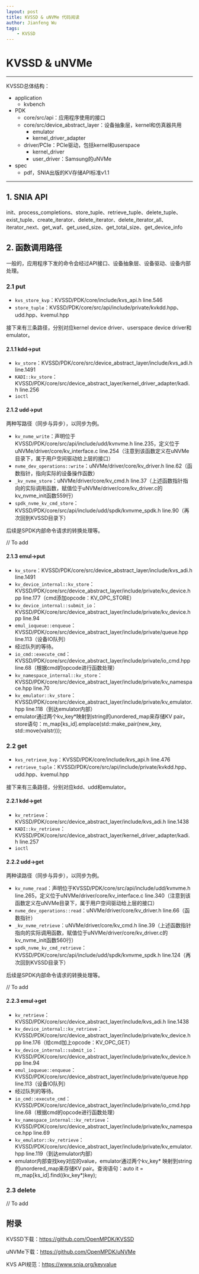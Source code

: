 ```yaml
---
layout: post
title: KVSSD & uNVMe 代码阅读
author: Jianfeng Wu
tags:
    - KVSSD
---
```


# KVSSD & uNVMe
---
KVSSD总体结构：
- application
    - kvbench
- PDK
    - core/src/api：应用程序使用的接口
    - core/src/device_abstract_layer：设备抽象层，kernel和仿真器共用
        - emulator
        - kernel_driver_adapter
    - driver/PCIe：PCIe驱动，包括kernel和userspace
        - kernel_driver
        - user_driver：Samsung的uNVMe
- spec
    - pdf，SNIA出版的KV存储API标准v1.1
---
## 1. SNIA API

init、process_completions、store_tuple、retrieve_tuple、delete_tuple、exist_tuple、create_iterator、delete_iterator、delete_iterator_all、iterator_next、get_waf、get_used_size、get_total_size、get_device_info

## 2. 函数调用路径

一般的，应用程序下发的命令会经过API接口、设备抽象层、设备驱动、设备内部处理。

### 2.1 put

- `kvs_store_kvp`：KVSSD/PDK/core/include/kvs_api.h line.546
- `store_tuple`：KVSSD/PDK/core/src/api/include/private/kvkdd.hpp、udd.hpp、kvemul.hpp

接下来有三条路径，分别对应kernel device driver、userspace device driver和emulator。

#### 2.1.1 kdd->put

- `kv_store`：KVSSD/PDK/core/src/device_abstract_layer/include/kvs_adi.h line.1491
- `KADI::kv_store`：KVSSD/PDK/core/src/device_abstract_layer/kernel_driver_adapter/kadi.h line.256
- `ioctl`

#### 2.1.2 udd->put

两种写路径（同步与异步），以同步为例。
- `kv_nvme_write`：声明位于KVSSD/PDK/core/src/api/include/udd/kvnvme.h line.235，定义位于uNVMe/driver/core/kv_interface.c line.254（注意到该函数定义在uNVMe目录下，属于用户空间驱动给上层的接口）
- `nvme_dev_operations::write`：uNVMe/driver/core/kv_driver.h line.62（函数指针，指向实际的设备操作函数）
- `_kv_nvme_store`：uNVMe/driver/core/kv_cmd.h line.37（上述函数指针指向的实际调用函数，赋值位于uNVMe/driver/core/kv_driver.c的kv_nvme_init函数559行）
- `spdk_nvme_kv_cmd_store`：KVSSD/PDK/core/src/api/include/udd/spdk/kvnvme_spdk.h line.90（再次回到KVSSD目录下）

后续是SPDK内部命令请求的转换处理等。

// To add

#### 2.1.3 emul->put

- `kv_store`：KVSSD/PDK/core/src/device_abstract_layer/include/kvs_adi.h line.1491
- `kv_device_internal::kv_store`：KVSSD/PDK/core/src/device_abstract_layer/include/private/kv_device.hpp line.177（cmd添加opcode：KV_OPC_STORE）
- `kv_device_internal::submit_io`：KVSSD/PDK/core/src/device_abstract_layer/include/private/kv_device.hpp line.94
- `emul_ioqueue::enqueue`：KVSSD/PDK/core/src/device_abstract_layer/include/private/queue.hpp line.113（设备IO队列）
- 经过队列的等待。
- `io_cmd::execute_cmd`：KVSSD/PDK/core/src/device_abstract_layer/include/private/io_cmd.hpp line.68（根据cmd的opcode进行函数处理）
- `kv_namespace_internal::kv_store`：KVSSD/PDK/core/src/device_abstract_layer/include/private/kv_namespace.hpp line.70
- `kv_emulator::kv_store`：KVSSD/PDK/core/src/device_abstract_layer/include/private/kv_emulator.hpp line.118（到达emulator内部）
- emulator通过两个kv_key*映射到string的unordered_map来存储KV pair。store语句：m_map[ks_id].emplace(std::make_pair(new_key, std::move(valstr)));

### 2.2 get

- `kvs_retrieve_kvp`：KVSSD/PDK/core/include/kvs_api.h line.476
- `retrieve_tuple`：KVSSD/PDK/core/src/api/include/private/kvkdd.hpp、udd.hpp、kvemul.hpp

接下来有三条路径，分别对应kdd、udd和emulator。

#### 2.2.1 kdd->get

- `kv_retrieve`：KVSSD/PDK/core/src/device_abstract_layer/include/kvs_adi.h line.1438
- `KADI::kv_retrieve`：KVSSD/PDK/core/src/device_abstract_layer/kernel_driver_adapter/kadi.h line.257
- `ioctl`

#### 2.2.2 udd->get

两种读路径（同步与异步），以同步为例。
- `kv_nvme_read`：声明位于KVSSD/PDK/core/src/api/include/udd/kvnvme.h line.265，定义位于uNVMe/driver/core/kv_interface.c line.340（注意到该函数定义在uNVMe目录下，属于用户空间驱动给上层的接口）
- `nvme_dev_operations::read`：uNVMe/driver/core/kv_driver.h line.66（函数指针）
- `_kv_nvme_retrieve`：uNVMe/driver/core/kv_cmd.h line.39（上述函数指针指向的实际调用函数，赋值位于uNVMe/driver/core/kv_driver.c的kv_nvme_init函数560行）
- `spdk_nvme_kv_cmd_retrieve`：KVSSD/PDK/core/src/api/include/udd/spdk/kvnvme_spdk.h line.124（再次回到KVSSD目录下）

后续是SPDK内部命令请求的转换处理等。

// To add

#### 2.2.3 emul->get

- `kv_retrieve`：KVSSD/PDK/core/src/device_abstract_layer/include/kvs_adi.h line.1438
- `kv_device_internal::kv_retrieve`：KVSSD/PDK/core/src/device_abstract_layer/include/private/kv_device.hpp line.176（给cmd加上opcode：KV_OPC_GET）
- `kv_device_internal::submit_io`：KVSSD/PDK/core/src/device_abstract_layer/include/private/kv_device.hpp line.94
- `emul_ioqueue::enqueue`：KVSSD/PDK/core/src/device_abstract_layer/include/private/queue.hpp line.113（设备IO队列）
- 经过队列的等待。
- `io_cmd::execute_cmd`：KVSSD/PDK/core/src/device_abstract_layer/include/private/io_cmd.hpp line.68（根据cmd的opcode进行函数处理）
- `kv_namespace_internal::kv_retrieve`：KVSSD/PDK/core/src/device_abstract_layer/include/private/kv_namespace.hpp line.69
- `kv_emulator::kv_retrieve`：KVSSD/PDK/core/src/device_abstract_layer/include/private/kv_emulator.hpp line.119（到达emulator内部）
- emulator内部查找key对应的value，emulator通过两个kv_key* 映射到string的unordered_map来存储KV pair。查询语句：auto it = m_map[ks_id].find((kv_key*)key);

### 2.3 delete

// To add

## 附录

KVSSD下载：https://github.com/OpenMPDK/KVSSD

uNVMe下载：https://github.com/OpenMPDK/uNVMe

KVS API规范：https://www.snia.org/keyvalue